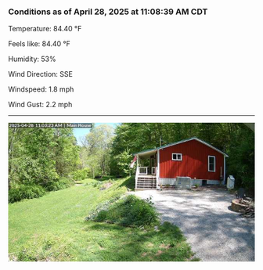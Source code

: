 ### Conditions as of April 28, 2025 at 11:08:39 AM CDT 

Temperature: 84.40 &deg;F

Feels like: 84.40 &deg;F

Humidity: 53%

Wind Direction: SSE

Windspeed: 1.8 mph

Wind Gust: 2.2 mph

---

<img src="./images/latest.jpeg"/>


